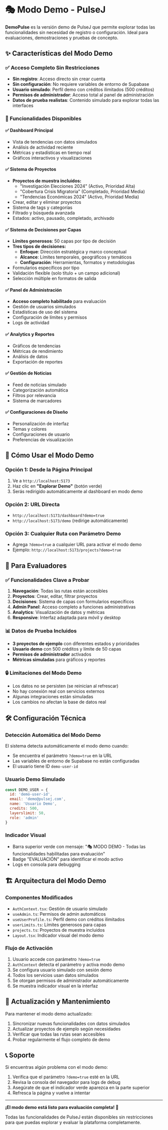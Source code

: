 # 🎭 Modo Demo - PulseJ

**DemoPulse** es la versión demo de PulseJ que permite explorar todas las funcionalidades sin necesidad de registro o configuración. Ideal para evaluaciones, demostraciones y pruebas de concepto.

## ✨ Características del Modo Demo

### ✅ Acceso Completo Sin Restricciones
- **Sin registro**: Acceso directo sin crear cuenta
- **Sin configuración**: No requiere variables de entorno de Supabase
- **Usuario simulado**: Perfil demo con créditos ilimitados (500 créditos)
- **Permisos de administrador**: Acceso total al panel de administración
- **Datos de prueba realistas**: Contenido simulado para explorar todas las interfaces

### 🚀 Funcionalidades Disponibles

#### ✅ Dashboard Principal
- Vista de tendencias con datos simulados
- Análisis de actividad reciente
- Métricas y estadísticas en tiempo real
- Gráficos interactivos y visualizaciones

#### ✅ Sistema de Proyectos
- **Proyectos de muestra incluidos:**
  - "Investigación Elecciones 2024" (Activo, Prioridad Alta)
  - "Cobertura Crisis Migratoria" (Completado, Prioridad Media)
  - "Tendencias Económicas 2024" (Activo, Prioridad Media)
- Crear, editar y eliminar proyectos
- Sistema de tags y categorías
- Filtrado y búsqueda avanzada
- Estados: activo, pausado, completado, archivado

#### ✅ Sistema de Decisiones por Capas
- **Límites generosos**: 50 capas por tipo de decisión
- **Tres tipos de decisiones:**
  - **Enfoque**: Dirección estratégica y marco conceptual
  - **Alcance**: Límites temporales, geográficos y temáticos  
  - **Configuración**: Herramientas, formatos y metodologías
- Formularios específicos por tipo
- Validación flexible (solo título + un campo adicional)
- Selección múltiple en formatos de salida

#### ✅ Panel de Administración
- **Acceso completo habilitado** para evaluación
- Gestión de usuarios simulados
- Estadísticas de uso del sistema
- Configuración de límites y permisos
- Logs de actividad

#### ✅ Analytics y Reportes
- Gráficos de tendencias
- Métricas de rendimiento
- Análisis de datos
- Exportación de reportes

#### ✅ Gestión de Noticias
- Feed de noticias simulado
- Categorización automática
- Filtros por relevancia
- Sistema de marcadores

#### ✅ Configuraciones de Diseño
- Personalización de interfaz
- Temas y colores
- Configuraciones de usuario
- Preferencias de visualización

## 🚀 Cómo Usar el Modo Demo

### Opción 1: Desde la Página Principal
1. Ve a `http://localhost:5173`
2. Haz clic en **"Explorar Demo"** (botón verde)
3. Serás redirigido automáticamente al dashboard en modo demo

### Opción 2: URL Directa
- `http://localhost:5173/dashboard?demo=true`
- `http://localhost:5173/demo` (redirige automáticamente)

### Opción 3: Cualquier Ruta con Parámetro Demo
- Agrega `?demo=true` a cualquier URL para activar el modo demo
- Ejemplo: `http://localhost:5173/projects?demo=true`

## 🎯 Para Evaluadores

### ✅ Funcionalidades Clave a Probar
1. **Navegación**: Todas las rutas están accesibles
2. **Proyectos**: Crear, editar, filtrar proyectos
3. **Decisiones**: Sistema de capas con formularios específicos
4. **Admin Panel**: Acceso completo a funciones administrativas
5. **Analytics**: Visualización de datos y métricas
6. **Responsive**: Interfaz adaptada para móvil y desktop

### 📊 Datos de Prueba Incluidos
- **3 proyectos de ejemplo** con diferentes estados y prioridades
- **Usuario demo** con 500 créditos y límite de 50 capas
- **Permisos de administrador** activados
- **Métricas simuladas** para gráficos y reportes

### 🔒 Limitaciones del Modo Demo
- Los datos no se persisten (se reinician al refrescar)
- No hay conexión real con servicios externos
- Algunas integraciones están simuladas
- Los cambios no afectan la base de datos real

## 🛠️ Configuración Técnica

### Detección Automática del Modo Demo
El sistema detecta automáticamente el modo demo cuando:
- Se encuentra el parámetro `?demo=true` en la URL
- Las variables de entorno de Supabase no están configuradas
- El usuario tiene ID `demo-user-id`

### Usuario Demo Simulado
```javascript
const DEMO_USER = {
  id: 'demo-user-id',
  email: 'demo@pulsej.com',
  name: 'Usuario Demo',
  credits: 500,
  layerslimit: 50,
  role: 'admin'
}
```

### Indicador Visual
- Barra superior verde con mensaje: "🎭 MODO DEMO - Todas las funcionalidades habilitadas para evaluación"
- Badge "EVALUACIÓN" para identificar el modo activo
- Logs en consola para debugging

## 🏗️ Arquitectura del Modo Demo

### Componentes Modificados
- `AuthContext.tsx`: Gestión de usuario simulado
- `useAdmin.ts`: Permisos de admin automáticos  
- `useUserProfile.ts`: Perfil demo con créditos ilimitados
- `userLimits.ts`: Límites generosos para capas
- `projects.ts`: Proyectos de muestra incluidos
- `Layout.tsx`: Indicador visual del modo demo

### Flujo de Activación
1. Usuario accede con parámetro `?demo=true`
2. `AuthContext` detecta el parámetro y activa modo demo
3. Se configura usuario simulado con sesión demo
4. Todos los servicios usan datos simulados
5. Se otorgan permisos de administrador automáticamente
6. Se muestra indicador visual en la interfaz

## 🔄 Actualización y Mantenimiento

Para mantener el modo demo actualizado:
1. Sincronizar nuevas funcionalidades con datos simulados
2. Actualizar proyectos de ejemplo según necesidades
3. Verificar que todas las rutas sean accesibles
4. Probar regularmente el flujo completo de demo

## 📞 Soporte

Si encuentras algún problema con el modo demo:
1. Verifica que el parámetro `?demo=true` esté en la URL
2. Revisa la consola del navegador para logs de debug
3. Asegúrate de que el indicador verde aparezca en la parte superior
4. Refresca la página y vuelve a intentar

---

**¡El modo demo está listo para evaluación completa! 🎉**

Todas las funcionalidades de PulseJ están disponibles sin restricciones para que puedas explorar y evaluar la plataforma completamente. 